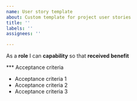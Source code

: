 ```yaml
---
name: User story template
about: Custom template for project user stories
title: ''
labels: ''
assignees: ''

---
```


As a **role** I can **capability** so that **received benefit**

*** Acceptance criteria

- Acceptance criteria 1
- Acceptance criteria 2
- Acceptance criteria 3
